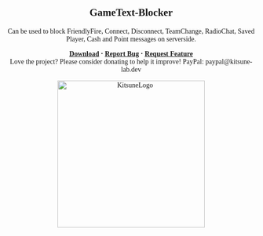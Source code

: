 <font face = "Trebuchet MS">
<div align="center">
    <h2 align="center">GameText-Blocker</h2>
    <p align="center">Can be used to block FriendlyFire, Connect, Disconnect, TeamChange, RadioChat, Saved Player, Cash and Point messages on serverside.</p>
    <b>
        <a href="https://github.com/K4ryuu/GameText-Blocker/releases">Download</a>
        ·
        <a href="https://github.com/K4ryuu/GameText-Blocker/issues">Report Bug</a>
        ·
        <a href="https://github.com/K4ryuu/GameText-Blocker/issues">Request Feature</a>
    </b>
    <br/>
    Love the project? Please consider donating to help it improve!
    PayPal: paypal@kitsune-lab.dev
</div>

<p align="center">
    <img width="300px" href="https://github.com/Kitsune-Lab" src="https://kitsune-lab.dev/storage/images/kl-logo.webp" align="center" alt="KitsuneLogo"/>
</p>

</font>
